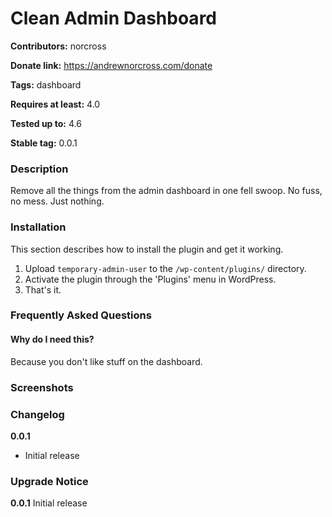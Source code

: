 Clean Admin Dashboard
=====================

**Contributors:** norcross

**Donate link:** https://andrewnorcross.com/donate

**Tags:** dashboard

**Requires at least:** 4.0

**Tested up to:** 4.6

**Stable tag:** 0.0.1


### Description ###

Remove all the things from the admin dashboard in one fell swoop. No fuss, no mess. Just nothing.


### Installation ###

This section describes how to install the plugin and get it working.

1. Upload `temporary-admin-user` to the `/wp-content/plugins/` directory.
1. Activate the plugin through the 'Plugins' menu in WordPress.
1. That's it.

### Frequently Asked Questions ###

#### Why do I need this? ####

Because you don't like stuff on the dashboard.


### Screenshots ###


### Changelog ###

**0.0.1**
* Initial release


### Upgrade Notice ###

**0.0.1**
Initial release
